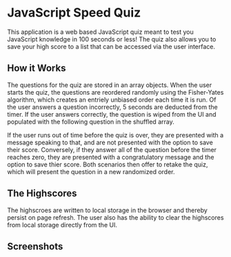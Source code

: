 # JavaScript Speed Quiz

This application is a web based JavaScript quiz meant to test you JavaScript knowledge in 100 seconds or less! The quiz also allows you to save your high score to a list that can be accessed via the user interface.

## How it Works

The questions for the quiz are stored in an array objects. When the user starts the quiz, the questions are reordered randomly using the Fisher-Yates algorithm, which creates an entriely unbiased order each time it is run. Of the user answers a question incorrectly, 5 seconds are deducted from the timer. If the user answers correctly, the question is wiped from the UI and populated with the following question in the shuffled array. 

If the user runs out of time before the quiz is over, they are presented with a message speaking to that, and are not presented with the option to save their score. Conversely, if they answer all of the question before the timer reaches zero, they are presented with a congratulatory message and the option to save thier score. Both scenarios then offer to retake the quiz, which will present the question in a new randomized order.

## The Highscores

The highscroes are written to local storage in the browser and thereby persist on page refresh. The user also has the ability to clear the highscores from local storage directly from the UI. 

## Screenshots
